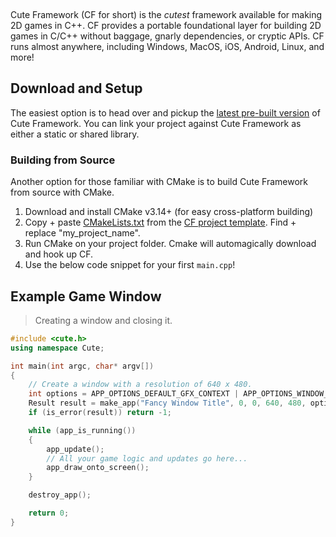 [](/header.md ':include')

<br>

Cute Framework (CF for short) is the *cutest* framework available for making 2D games in C++. CF provides a portable foundational layer for building 2D games in C/C++ without baggage, gnarly dependencies, or cryptic APIs. CF runs almost anywhere, including Windows, MacOS, iOS, Android, Linux, and more!

## Download and Setup

The easiest option is to head over and pickup the [latest pre-built version](https://github.com/randygaul/cute_framework/releases/latest) of Cute Framework. You can link your project against Cute Framework as either a static or shared library.

### Building from Source

Another option for those familiar with CMake is to build Cute Framework from source with CMake.

1. Download and install CMake v3.14+ (for easy cross-platform building)
2. Copy + paste [CMakeLists.txt](https://github.com/RandyGaul/cute_framework_project_template/blob/main/CMakeLists.txt) from the [CF project template](https://github.com/RandyGaul/cute_framework_project_template). Find + replace "my_project_name".
3. Run CMake on your project folder. Cmake will automagically download and hook up CF.
4. Use the below code snippet for your first `main.cpp`!

## Example Game Window

> Creating a window and closing it.

```cpp
#include <cute.h>
using namespace Cute;

int main(int argc, char* argv[])
{
	// Create a window with a resolution of 640 x 480.
	int options = APP_OPTIONS_DEFAULT_GFX_CONTEXT | APP_OPTIONS_WINDOW_POS_CENTERED;
	Result result = make_app("Fancy Window Title", 0, 0, 640, 480, options, argv[0]);
	if (is_error(result)) return -1;

	while (app_is_running())
	{
		app_update();
		// All your game logic and updates go here...
		app_draw_onto_screen();
	}

	destroy_app();

	return 0;
}
```
